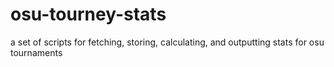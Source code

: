# osu-tourney-stats
a set of scripts for fetching, storing, calculating, and outputting stats for osu tournaments
